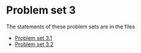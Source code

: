 # Problem set 3

The statements of these problem sets are in the files

- [Problem set 3.1](./sudoku_checker1.py)
- [Problem set 3.2](./sudoku_solver%202%20.py)